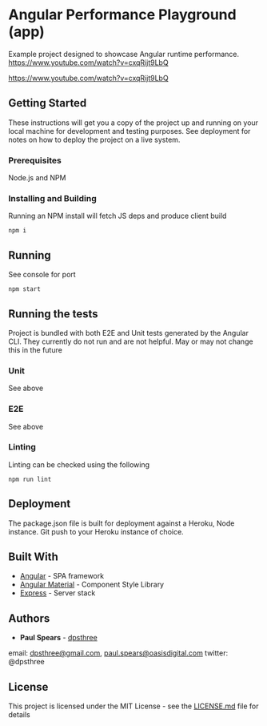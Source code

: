 # Angular Performance Playground (app)

Example project designed to showcase Angular runtime performance.
https://www.youtube.com/watch?v=cxqRijt9LbQ

https://www.youtube.com/watch?v=cxqRijt9LbQ
## Getting Started

These instructions will get you a copy of the project up and running on your local machine for development and testing purposes. See deployment for notes on how to deploy the project on a live system.

### Prerequisites

Node.js and NPM 

### Installing and Building

Running an NPM install will fetch JS deps and produce client build

```
npm i
```

## Running

See console for port

```
npm start
```

## Running the tests

Project is bundled with both E2E and Unit tests generated by the Angular CLI. They currently
do not run and are not helpful. May or may not change this in the future

### Unit

See above

### E2E

See above

### Linting

Linting can be checked using the following

```
npm run lint
```

## Deployment

The package.json file is built for deployment against a Heroku, Node instance. Git push to your
Heroku instance of choice.

## Built With

* [Angular](https://angular.io/) - SPA framework
* [Angular Material](https://material.angular.io/components/input/overview) - Component Style Library
* [Express](https://expressjs.com/) - Server stack

## Authors

* **Paul Spears** - [dpsthree](https://github.com/dpsthree)

email: dpsthree@gmail.com, paul.spears@oasisdigital.com
twitter: @dpsthree

## License

This project is licensed under the MIT License - see the [LICENSE.md](LICENSE.md) file for details
